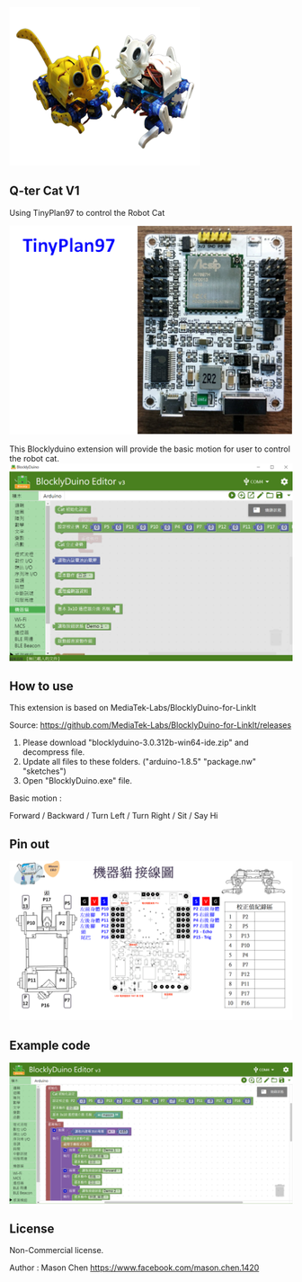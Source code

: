 ![image](Q-ter_Cat.png)
   
## Q-ter Cat V1 
Using TinyPlan97 to control the Robot Cat

![image](TinyPlan97.png)

This Blocklyduino extension will provide the basic motion for user to control the robot cat.
![image](blockly_cat.png)

## How to use 
This extension is based on MediaTek-Labs/BlocklyDuino-for-LinkIt 

Source: 
https://github.com/MediaTek-Labs/BlocklyDuino-for-LinkIt/releases

1. Please download "blocklyduino-3.0.312b-win64-ide.zip" and decompress file. 
2. Update all files to these folders.  ("arduino-1.8.5" "package.nw" "sketches")
3. Open "BlocklyDuino.exe" file. 

Basic motion :

Forward / Backward / Turn Left / Turn Right / Sit / Say Hi

## Pin out 
![image](Q-ter_Cat_pinout.png)

## Example code 
![image](blockly_remote_control_example.png)

## License

Non-Commercial license.

Author : Mason Chen
https://www.facebook.com/mason.chen.1420


